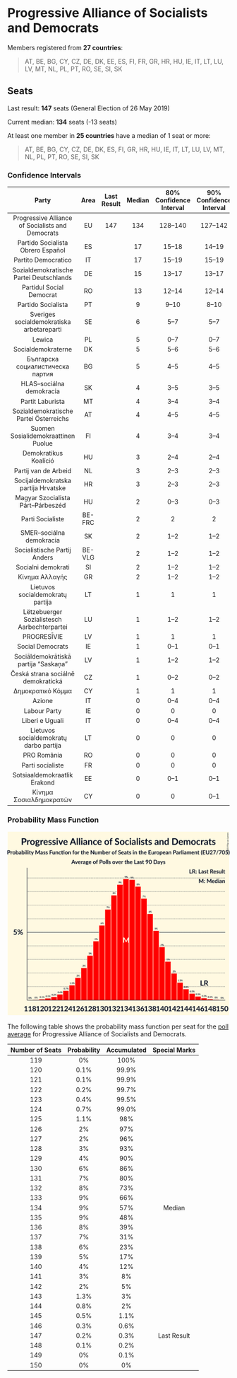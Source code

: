 # Progressive Alliance of Socialists and Democrats

Members registered from **27 countries**:

> AT, BE, BG, CY, CZ, DE, DK, EE, ES, FI, FR, GR, HR, HU, IE, IT, LT, LU, LV, MT, NL, PL, PT, RO, SE, SI, SK

## Seats

Last result: **147** seats (General Election of 26 May 2019)

Current median: **134** seats (-13 seats)

At least one member in **25 countries** have a median of 1 seat or more:

> AT, BE, BG, CY, CZ, DE, DK, ES, FI, GR, HR, HU, IE, IT, LT, LU, LV, MT, NL, PL, PT, RO, SE, SI, SK

### Confidence Intervals

| Party | Area | Last Result | Median | 80% Confidence Interval | 90% Confidence Interval | 95% Confidence Interval | 99% Confidence Interval |
|:-----:|:----:|:-----------:|:------:|:-----------------------:|:-----------------------:|:-----------------------:|:-----------------------:|
| Progressive Alliance of Socialists and Democrats | EU | 147 | 134 | 128–140 | 127–142 | 125–143 | 122–146 |
| Partido Socialista Obrero Español | ES | | 17 | 15–18 | 14–19 | 14–19 | 13–20 |
| Partito Democratico | IT | | 17 | 15–19 | 15–19 | 15–20 | 14–21 |
| Sozialdemokratische Partei Deutschlands | DE | | 15 | 13–17 | 13–17 | 13–18 | 12–18 |
| Partidul Social Democrat | RO | | 13 | 12–14 | 12–14 | 12–14 | 11–15 |
| Partido Socialista | PT | | 9 | 9–10 | 8–10 | 8–10 | 8–11 |
| Sveriges socialdemokratiska arbetareparti | SE | | 6 | 5–7 | 5–7 | 5–7 | 5–7 |
| Lewica | PL | | 5 | 0–7 | 0–7 | 0–8 | 0–8 |
| Socialdemokraterne | DK | | 5 | 5–6 | 5–6 | 5–6 | 5–6 |
| Българска социалистическа партия | BG | | 5 | 4–5 | 4–5 | 4–6 | 3–6 |
| HLAS–sociálna demokracia | SK | | 4 | 3–5 | 3–5 | 3–5 | 3–5 |
| Partit Laburista | MT | | 4 | 3–4 | 3–4 | 3–4 | 3–4 |
| Sozialdemokratische Partei Österreichs | AT | | 4 | 4–5 | 4–5 | 3–5 | 3–5 |
| Suomen Sosialidemokraattinen Puolue | FI | | 4 | 3–4 | 3–4 | 3–4 | 3–4 |
| Demokratikus Koalíció | HU | | 3 | 2–4 | 2–4 | 1–5 | 1–5 |
| Partij van de Arbeid | NL | | 3 | 2–3 | 2–3 | 2–3 | 2–3 |
| Socijaldemokratska partija Hrvatske | HR | | 3 | 2–3 | 2–3 | 2–3 | 2–4 |
| Magyar Szocialista Párt–Párbeszéd | HU | | 2 | 0–3 | 0–3 | 0–3 | 0–3 |
| Parti Socialiste | BE-FRC | | 2 | 2 | 2 | 2 | 2–3 |
| SMER–sociálna demokracia | SK | | 2 | 1–2 | 1–2 | 1–2 | 0–2 |
| Socialistische Partij Anders | BE-VLG | | 2 | 1–2 | 1–2 | 1–2 | 1–2 |
| Socialni demokrati | SI | | 2 | 1–2 | 1–2 | 1–2 | 1–2 |
| Κίνημα Αλλαγής | GR | | 2 | 1–2 | 1–2 | 1–2 | 1–2 |
| Lietuvos socialdemokratų partija | LT | | 1 | 1 | 1 | 1 | 1–2 |
| Lëtzebuerger Sozialistesch Aarbechterpartei | LU | | 1 | 1–2 | 1–2 | 1–2 | 1–2 |
| PROGRESĪVIE | LV | | 1 | 1 | 1 | 0–1 | 0–1 |
| Social Democrats | IE | | 1 | 0–1 | 0–1 | 0–2 | 0–2 |
| Sociāldemokrātiskā partija “Saskaņa” | LV | | 1 | 1–2 | 1–2 | 1–2 | 1–2 |
| Česká strana sociálně demokratická | CZ | | 1 | 0–2 | 0–2 | 0–2 | 0–2 |
| Δημοκρατικό Κόμμα | CY | | 1 | 1 | 1 | 1 | 1 |
| Azione | IT | | 0 | 0–4 | 0–4 | 0–4 | 0–4 |
| Labour Party | IE | | 0 | 0 | 0 | 0 | 0 |
| Liberi e Uguali | IT | | 0 | 0–4 | 0–4 | 0–4 | 0–4 |
| Lietuvos socialdemokratų darbo partija | LT | | 0 | 0 | 0 | 0 | 0 |
| PRO România | RO | | 0 | 0 | 0 | 0 | 0 |
| Parti socialiste | FR | | 0 | 0 | 0 | 0–4 | 0–5 |
| Sotsiaaldemokraatlik Erakond | EE | | 0 | 0–1 | 0–1 | 0–1 | 0–1 |
| Κίνημα Σοσιαλδημοκρατών | CY | | 0 | 0 | 0–1 | 0–1 | 0–1 |

### Probability Mass Function

![Graph with seats probability mass function not yet produced](average-2020-12-31-seats-pmf-progressiveallianceofsocialistsanddemocrats.png "Seats Probability Mass Function")

The following table shows the probability mass function per seat for the [poll average](average-2020-12-31.html) for Progressive Alliance of Socialists and Democrats.

| Number of Seats | Probability | Accumulated | Special Marks |
|:---------------:|:-----------:|:-----------:|:-------------:|
| 119 | 0% | 100% |  |
| 120 | 0.1% | 99.9% |  |
| 121 | 0.1% | 99.9% |  |
| 122 | 0.2% | 99.7% |  |
| 123 | 0.4% | 99.5% |  |
| 124 | 0.7% | 99.0% |  |
| 125 | 1.1% | 98% |  |
| 126 | 2% | 97% |  |
| 127 | 2% | 96% |  |
| 128 | 3% | 93% |  |
| 129 | 4% | 90% |  |
| 130 | 6% | 86% |  |
| 131 | 7% | 80% |  |
| 132 | 8% | 73% |  |
| 133 | 9% | 66% |  |
| 134 | 9% | 57% | Median |
| 135 | 9% | 48% |  |
| 136 | 8% | 39% |  |
| 137 | 7% | 31% |  |
| 138 | 6% | 23% |  |
| 139 | 5% | 17% |  |
| 140 | 4% | 12% |  |
| 141 | 3% | 8% |  |
| 142 | 2% | 5% |  |
| 143 | 1.3% | 3% |  |
| 144 | 0.8% | 2% |  |
| 145 | 0.5% | 1.1% |  |
| 146 | 0.3% | 0.6% |  |
| 147 | 0.2% | 0.3% | Last Result |
| 148 | 0.1% | 0.2% |  |
| 149 | 0% | 0.1% |  |
| 150 | 0% | 0% |  |


